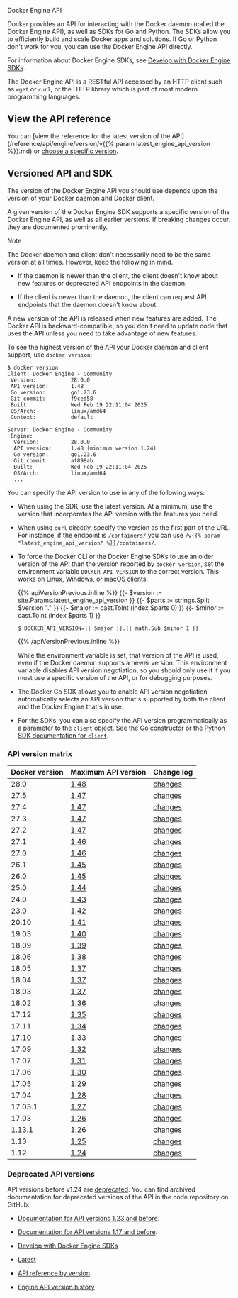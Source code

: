 Docker Engine API


Docker provides an API for interacting with the Docker daemon (called the Docker
Engine API), as well as SDKs for Go and Python. The SDKs allow you to efficiently build and
scale Docker apps and solutions. If Go or Python don't work
for you, you can use the Docker Engine API directly.

For information about Docker Engine SDKs, see [Develop with Docker Engine SDKs](sdk/_index.md).

The Docker Engine API is a RESTful API accessed by an HTTP client such as `wget` or
`curl`, or the HTTP library which is part of most modern programming languages.

## View the API reference

You can
[view the reference for the latest version of the API](/reference/api/engine/version/v{{% param latest_engine_api_version %}}.md)
or [choose a specific version](/reference/api/engine/version-history/).

## Versioned API and SDK

The version of the Docker Engine API you should use depends upon the version of
your Docker daemon and Docker client.

A given version of the Docker Engine SDK supports a specific version of the
Docker Engine API, as well as all earlier versions. If breaking changes occur,
they are documented prominently.

> [!NOTE]
>
> The Docker daemon and client don't necessarily need to be the same version
> at all times. However, keep the following in mind.
>
> - If the daemon is newer than the client, the client doesn't know about new
>   features or deprecated API endpoints in the daemon.
>
> - If the client is newer than the daemon, the client can request API
>   endpoints that the daemon doesn't know about.

A new version of the API is released when new features are added. The Docker API
is backward-compatible, so you don't need to update code that uses the API
unless you need to take advantage of new features.

To see the highest version of the API your Docker daemon and client support, use
`docker version`:

```console
$ docker version
Client: Docker Engine - Community
 Version:           28.0.0
 API version:       1.48
 Go version:        go1.23.6
 Git commit:        f9ced58
 Built:             Wed Feb 19 22:11:04 2025
 OS/Arch:           linux/amd64
 Context:           default

Server: Docker Engine - Community
 Engine:
  Version:          28.0.0
  API version:      1.48 (minimum version 1.24)
  Go version:       go1.23.6
  Git commit:       af898ab
  Built:            Wed Feb 19 22:11:04 2025
  OS/Arch:          linux/amd64
  ...
```

You can specify the API version to use in any of the following ways:

- When using the SDK, use the latest version. At a minimum, use the version
  that incorporates the API version with the features you need.
- When using `curl` directly, specify the version as the first part of the URL.
  For instance, if the endpoint is `/containers/` you can use
  `/v{{% param "latest_engine_api_version" %}}/containers/`.
- To force the Docker CLI or the Docker Engine SDKs to use an older version
  of the API than the version reported by `docker version`, set the
  environment variable `DOCKER_API_VERSION` to the correct version. This works
  on Linux, Windows, or macOS clients.

  {{% apiVersionPrevious.inline %}}
  {{- $version := site.Params.latest_engine_api_version }}
  {{- $parts := strings.Split $version "." }}
  {{- $major := cast.ToInt (index $parts 0) }}
  {{- $minor := cast.ToInt (index $parts 1) }}
  ```console
  $ DOCKER_API_VERSION={{ $major }}.{{ math.Sub $minor 1 }}
  ```
  {{% /apiVersionPrevious.inline %}}

  While the environment variable is set, that version of the API is used, even
  if the Docker daemon supports a newer version. This environment variable
  disables API version negotiation, so you should only use it if you must
  use a specific version of the API, or for debugging purposes.

- The Docker Go SDK allows you to enable API version negotiation, automatically
  selects an API version that's supported by both the client and the Docker Engine
  that's in use.
- For the SDKs, you can also specify the API version programmatically as a
  parameter to the `client` object. See the
  [Go constructor](https://pkg.go.dev/github.com/docker/docker/client#NewClientWithOpts)
  or the
  [Python SDK documentation for `client`](https://docker-py.readthedocs.io/en/stable/client.html).

### API version matrix

| Docker version | Maximum API version                          | Change log                                                         |
|:---------------|:---------------------------------------------|:-------------------------------------------------------------------|
| 28.0           | [1.48](/reference/api/engine/version/v1.48/) | [changes](/reference/api/engine/version-history/#v148-api-changes) |
| 27.5           | [1.47](/reference/api/engine/version/v1.47/) | [changes](/reference/api/engine/version-history/#v147-api-changes) |
| 27.4           | [1.47](/reference/api/engine/version/v1.47/) | [changes](/reference/api/engine/version-history/#v147-api-changes) |
| 27.3           | [1.47](/reference/api/engine/version/v1.47/) | [changes](/reference/api/engine/version-history/#v147-api-changes) |
| 27.2           | [1.47](/reference/api/engine/version/v1.47/) | [changes](/reference/api/engine/version-history/#v147-api-changes) |
| 27.1           | [1.46](/reference/api/engine/version/v1.46/) | [changes](/reference/api/engine/version-history/#v146-api-changes) |
| 27.0           | [1.46](/reference/api/engine/version/v1.46/) | [changes](/reference/api/engine/version-history/#v146-api-changes) |
| 26.1           | [1.45](/reference/api/engine/version/v1.45/) | [changes](/reference/api/engine/version-history/#v145-api-changes) |
| 26.0           | [1.45](/reference/api/engine/version/v1.45/) | [changes](/reference/api/engine/version-history/#v145-api-changes) |
| 25.0           | [1.44](/reference/api/engine/version/v1.44/) | [changes](/reference/api/engine/version-history/#v144-api-changes) |
| 24.0           | [1.43](/reference/api/engine/version/v1.43/) | [changes](/reference/api/engine/version-history/#v143-api-changes) |
| 23.0           | [1.42](/reference/api/engine/version/v1.42/) | [changes](/reference/api/engine/version-history/#v142-api-changes) |
| 20.10          | [1.41](/reference/api/engine/version/v1.41/) | [changes](/reference/api/engine/version-history/#v141-api-changes) |
| 19.03          | [1.40](/reference/api/engine/version/v1.40/) | [changes](/reference/api/engine/version-history/#v140-api-changes) |
| 18.09          | [1.39](/reference/api/engine/version/v1.39/) | [changes](/reference/api/engine/version-history/#v139-api-changes) |
| 18.06          | [1.38](/reference/api/engine/version/v1.38/) | [changes](/reference/api/engine/version-history/#v138-api-changes) |
| 18.05          | [1.37](/reference/api/engine/version/v1.37/) | [changes](/reference/api/engine/version-history/#v137-api-changes) |
| 18.04          | [1.37](/reference/api/engine/version/v1.37/) | [changes](/reference/api/engine/version-history/#v137-api-changes) |
| 18.03          | [1.37](/reference/api/engine/version/v1.37/) | [changes](/reference/api/engine/version-history/#v137-api-changes) |
| 18.02          | [1.36](/reference/api/engine/version/v1.36/) | [changes](/reference/api/engine/version-history/#v136-api-changes) |
| 17.12          | [1.35](/reference/api/engine/version/v1.35/) | [changes](/reference/api/engine/version-history/#v135-api-changes) |
| 17.11          | [1.34](/reference/api/engine/version/v1.34/) | [changes](/reference/api/engine/version-history/#v134-api-changes) |
| 17.10          | [1.33](/reference/api/engine/version/v1.33/) | [changes](/reference/api/engine/version-history/#v133-api-changes) |
| 17.09          | [1.32](/reference/api/engine/version/v1.32/) | [changes](/reference/api/engine/version-history/#v132-api-changes) |
| 17.07          | [1.31](/reference/api/engine/version/v1.31/) | [changes](/reference/api/engine/version-history/#v131-api-changes) |
| 17.06          | [1.30](/reference/api/engine/version/v1.30/) | [changes](/reference/api/engine/version-history/#v130-api-changes) |
| 17.05          | [1.29](/reference/api/engine/version/v1.29/) | [changes](/reference/api/engine/version-history/#v129-api-changes) |
| 17.04          | [1.28](/reference/api/engine/version/v1.28/) | [changes](/reference/api/engine/version-history/#v128-api-changes) |
| 17.03.1        | [1.27](/reference/api/engine/version/v1.27/) | [changes](/reference/api/engine/version-history/#v127-api-changes) |
| 17.03          | [1.26](/reference/api/engine/version/v1.27/) | [changes](/reference/api/engine/version-history/#v126-api-changes) |
| 1.13.1         | [1.26](/reference/api/engine/version/v1.26/) | [changes](/reference/api/engine/version-history/#v126-api-changes) |
| 1.13           | [1.25](/reference/api/engine/version/v1.26/) | [changes](/reference/api/engine/version-history/#v125-api-changes) |
| 1.12           | [1.24](/reference/api/engine/version/v1.24/) | [changes](/reference/api/engine/version-history/#v124-api-changes) |

### Deprecated API versions

API versions before v1.24 are [deprecated](/engine/deprecated/#deprecate-legacy-api-versions).
You can find archived documentation for deprecated versions of the API in the
code repository on GitHub:

- [Documentation for API versions 1.23 and before](https://github.com/moby/moby/tree/v25.0.0/docs/api).
- [Documentation for API versions 1.17 and before](https://github.com/moby/moby/tree/v1.9.1/docs/reference/api).



- [Develop with Docker Engine SDKs](https://docs.docker.com/reference/api/engine/sdk/)

- [Latest](https://docs.docker.com)

- [API reference by version](https://docs.docker.com)

- [Engine API version history](https://docs.docker.com/reference/api/engine/version-history/)
